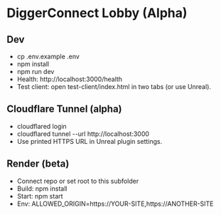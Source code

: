 # DiggerConnect Lobby (Alpha)

## Dev
- cp .env.example .env
- npm install
- npm run dev
- Health: http://localhost:3000/health
- Test client: open test-client/index.html in two tabs (or use Unreal).

## Cloudflare Tunnel (alpha)
- cloudflared login
- cloudflared tunnel --url http://localhost:3000
- Use printed HTTPS URL in Unreal plugin settings.

## Render (beta)
- Connect repo or set root to this subfolder
- Build: npm install
- Start: npm start
- Env: ALLOWED_ORIGIN=https://YOUR-SITE,https://ANOTHER-SITE
